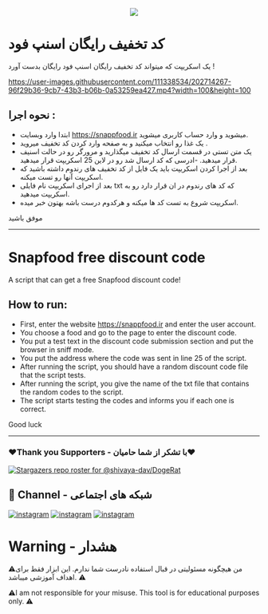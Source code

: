 <p align="center"><img src='https://files.virgool.io/upload/users/104419/posts/dmviwncef8fg/01p6rur2cptj.png'></p>

# کد تخفیف رایگان اسنپ فود

یک اسکریپت که میتواند کد تخفیف رایگان اسنپ فود رایگان بدست آورد !

https://user-images.githubusercontent.com/111338534/202714267-96f29b36-9cb7-43b3-b06b-0a53259ea427.mp4?width=100&height=100

## نحوه اجرا : 

- ابتدا وارد وبسایت https://snappfood.ir میشوید و وارد حساب کاربری میشوید. 
- یک غذا رو انتخاب میکنید و به صفحه وارد کردن کد تخفیف میروید .
- یک متن تستی در قسمت ارسال کد تخفیف میگذارید و مرورگر رو در حالت اسنیف قرار میدهید.
-ادرسی که کد ارسال شد رو در لاین 25 اسکریپت قرار میدهید.
- بعد از اجرا کردن اسکریپت باید یک فایل از کد تخفیف های رندوم داشته باشید که اسکریپت آنها رو تست میکنه.
- بعد از اجرای اسکریپت نام فایلی txt که کد های رندوم در ان قرار دارد رو به اسکریپت میدهید.
- اسکریپت شروع به تست کد ها میکنه و هرکدوم درست باشه بهتون خبر میده.

موفق باشید

-------------------------------------------------------------------------

# Snapfood free discount code

A script that can get a free Snapfood discount code!

## How to run:

- First, enter the website https://snappfood.ir and enter the user account.
- You choose a food and go to the page to enter the discount code.
- You put a test text in the discount code submission section and put the browser in sniff mode.
- You put the address where the code was sent in line 25 of the script.
- After running the script, you should have a random discount code file that the script tests.
- After running the script, you give the name of the txt file that contains the random codes to the script.
- The script starts testing the codes and informs you if each one is correct.

Good luck

-------------------------------------------------------------------------

### ❤️Thank you Supporters - با تشکر از شما حامیان❤️
[![Stargazers repo roster for @shivaya-dav/DogeRat](https://reporoster.com/stars/dark/malbo-dev/searchBook)](https://github.com/malbo-dev/searchBook/stargazers)

## 🔗 Channel - شبکه های اجتماعی
[![instagram](https://img.shields.io/badge/Channel-Telegram-blue)](https://t.me/Malbo_Dev)
[![instagram](https://img.shields.io/badge/Channel-Youtube-red)](https://www.youtube.com/channel/UCRXB3lWiZHPwfgcXMjfUzYA)
[![instagram](https://img.shields.io/badge/Channel-Instagram-pink)](https://instagram.com/malbo.dev)

# Warning - هشدار

⚠️من هیچگونه مسئولیتی در قبال استفاده نادرست شما ندارم. 
این ابزار فقط برای اهداف آموزشی میباشد. ⚠️
<br/>
<p align="left">⚠️I am not responsible for your misuse.
This tool is for educational purposes only. ⚠️</p>

